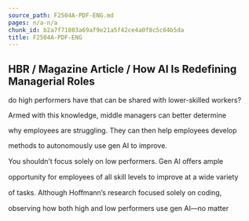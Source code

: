 ```yaml
---
source_path: F2504A-PDF-ENG.md
pages: n/a-n/a
chunk_id: b2a7f71803a69af9e21a5f42ce4a0f8c5c64b5da
title: F2504A-PDF-ENG
---
```

## HBR / Magazine Article / How AI Is Redefining Managerial Roles

do high performers have that can be shared with lower-skilled workers?

Armed with this knowledge, middle managers can better determine

why employees are struggling. They can then help employees develop

methods to autonomously use gen AI to improve.

You shouldn’t focus solely on low performers. Gen AI oﬀers ample

opportunity for employees of all skill levels to improve at a wide variety

of tasks. Although Hoﬀmann’s research focused solely on coding,

observing how both high and low performers use gen AI—no matter
